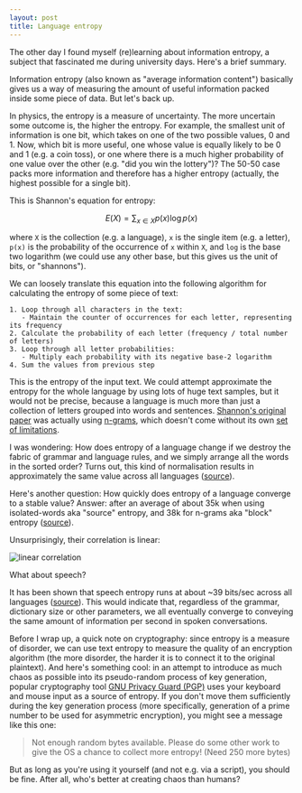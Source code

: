 ```yaml
---
layout: post
title: Language entropy
---
```


The other day I found myself (re)learning about information entropy, a subject that
fascinated me during university days. Here's a brief summary.

Information entropy (also known as "average information content") basically gives us a way
of measuring the amount of useful information packed inside some piece of data. But let's back up.

In physics, the entropy is a measure of uncertainty. The more uncertain some outcome is, the
higher the entropy. For example, the smallest unit of information is one bit,
which takes on one of the two possible values, 0 and 1.
Now, which bit is more useful, one whose value is equally likely to be 0 and 1 (e.g. a coin toss),
or one where there is a much higher probability of one value over the other (e.g. "did you win the lottery")?
The 50-50 case packs more information and therefore has a higher entropy 
(actually, the highest possible for a single bit).

This is Shannon's equation for entropy:

$$
E(X) = \sum_{x \in X} p(x) \log p(x)
$$

where `X` is the collection (e.g. a language), `x` is the single item (e.g. a letter), `p(x)`
is the probability of the occurrence of `x` within `X`, and `log` is the base two logarithm (we
could use any other base, but this gives us the unit of bits, or "shannons").

We can loosely translate this equation into the following algorithm for 
calculating the entropy of some piece of text:

```
1. Loop through all characters in the text:
   - Maintain the counter of occurrences for each letter, representing its frequency
2. Calculate the probability of each letter (frequency / total number of letters)
3. Loop through all letter probabilities:
   - Multiply each probability with its negative base-2 logarithm
4. Sum the values from previous step
```

This is the entropy of the input text. We could attempt approximate the
entropy for the whole language by using lots of huge text samples, but it would not be precise,
because a language is much more than just a collection of letters grouped
into words and sentences.
[Shannon's original paper](https://people.math.harvard.edu/~ctm/home/text/others/shannon/entropy/entropy.pdf)
was actually using [n-grams](https://en.wikipedia.org/wiki/N-gram), which doesn't come without
its own [set of limitations](https://clin2022.uvt.nl/limitations-of-the-entropy-measure-in-n-gram-language-modelling/).

I was wondering: How does entropy of a language change if
we destroy the fabric of grammar and language rules, and we simply arrange all the words in the
sorted order? Turns out, this kind of normalisation results in approximately the same value
across all languages ([source](https://journals.plos.org/plosone/article?id=10.1371/journal.pone.0019875)). 

Here's another question: How quickly does entropy of a language converge to a stable value? 
Answer: after an average of about 35k when using isolated-words aka "source" entropy, and 38k for
n-grams aka "block" entropy ([source](https://arxiv.org/pdf/1606.06996.pdf)).

Unsurprisingly, their correlation is linear:

![linear correlation](https://www.researchgate.net/profile/Christian-Bentz/publication/304277331/figure/fig2/AS:376016481603585@1466660723075/Correlation-between-block-and-source-entropies-for-the-PBC-texts.png)

What about speech? 

It has been shown that speech entropy runs at about ~39 bits/sec across
all languages ([source](https://www.science.org/doi/10.1126/sciadv.aaw2594)). This would indicate that,
regardless of the grammar, dictionary size or other parameters, we all eventually converge to conveying
the same amount of information per second in spoken conversations.

Before I wrap up, a quick note on cryptography: since entropy is a measure of disorder, we can use
text entropy to measure the quality of an encryption algorithm (the more disorder, the harder it is 
to connect it to the original plaintext).
And here's something cool: in an attempt to introduce as much chaos as possible into its pseudo-random
process of key generation,
popular cryptography tool [GNU Privacy Guard (PGP)](https://gnupg.org) uses your keyboard and
mouse input as a source of entropy. If you don't move them sufficiently during the key generation
process (more specifically, generation of a prime number to be used for asymmetric encryption),
you might see a message like this one:

> Not enough random bytes available.  Please do some other work to give
> the OS a chance to collect more entropy! (Need 250 more bytes)

But as long as you're using it yourself (and not e.g. via a script), you should be fine.
After all, who's better at creating chaos than humans?
